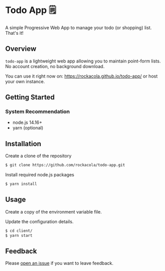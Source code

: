 # Todo App 🗒

A simple Progressive Web App to manage your todo (or shopping) list. That's it!

## Overview

`todo-app` is a lightweight web app allowing you to maintain point-form lists. No account creation, no background download.

You can use it right now on: https://rockacola.github.io/todo-app/ or host your own instance.

## Getting Started

### System Recommendation

* node.js 14.16+
* yarn (optional)

## Installation

Create a clone of the repository

```sh
$ git clone https://github.com/rockacola/todo-app.git
```

Install required node.js packages

```sh
$ yarn install
```

## Usage

Create a copy of the environment variable file.

Update the configuration details.

```sh
$ cd client/
$ yarn start
```

## Feedback

Please [open an issue](https://github.com/rockacola/todo-app/issues/new) if you want to leave feedback.
